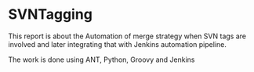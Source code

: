 # SVNTagging

This report is about the Automation of merge strategy when SVN tags are involved and later integrating that with Jenkins automation pipeline.

The work is done using ANT, Python, Groovy and Jenkins
